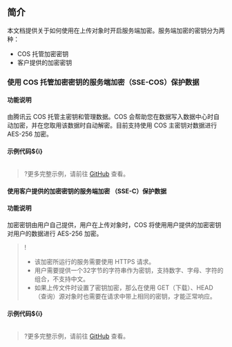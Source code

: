 ## 简介

本文档提供关于如何使用在上传对象时开启服务端加密。服务端加密的密钥分为两种：

* COS 托管加密密钥
* 客户提供的加密密钥

### 使用 COS 托管加密密钥的服务端加密（SSE-COS）保护数据

#### 功能说明

由腾讯云 COS 托管主密钥和管理数据。COS 会帮助您在数据写入数据中心时自动加密，并在您取用该数据时自动解密。目前支持使用 COS 主密钥对数据进行 AES-256 加密。

#### 示例代码${i}

[//]: # (.cssg-snippet-put-object-sse)
```
```

>?更多完整示例，请前往 [GitHub](cssg://code-example/put-object-sse) 查看。

#### 使用客户提供的加密密钥的服务端加密 （SSE-C）保护数据

#### 功能说明

加密密钥由用户自己提供，用户在上传对象时，COS 将使用用户提供的加密密钥对用户的数据进行 AES-256 加密。

> !
>- 该加密所运行的服务需要使用 HTTPS 请求。
>- 用户需要提供一个32字节的字符串作为密钥，支持数字、字母、字符的组合，不支持中文。
>- 如果上传文件时设置了密钥加密，那么在使用 GET（下载）、HEAD（查询）源对象时也需要在请求中带上相同的密钥，才能正常响应。

#### 示例代码${i}

[//]: # (.cssg-snippet-put-object-sse-c)
```
```

>?更多完整示例，请前往 [GitHub](cssg://code-example/put-object-sse-c) 查看。